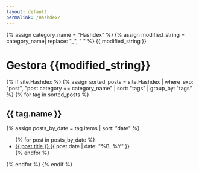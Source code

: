 ```yaml
---
layout: default
permalink: /Hashdex/
---
```


{% assign category_name = "Hashdex" %}
{% assign modified_string = category_name| replace: "_", " " %}
{{ modified_string }}
<h1>Gestora {{modified_string}}</h1>
{% if site.Hashdex %}
{% assign sorted_posts = site.Hashdex | where_exp: "post", "post.category == category_name" | sort: "tags" | group_by: "tags" %}
{% for tag in sorted_posts %}
<h2>{{ tag.name }}</h2>
{% assign posts_by_date = tag.items | sort: "date" %}
<ul>
{% for post in posts_by_date %}
<li><a href="{{ post.url | relative_url }}">{{ post.title }} </a><span>{{ post.date | date: "%B, %Y" }}</span></li>
{% endfor %}
</ul>
{% endfor %}
{% endif %}
